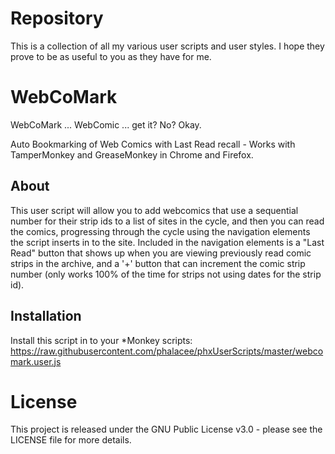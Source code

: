 Repository
==========

This is a collection of all my various user scripts and user styles. I hope they prove to be as useful to you as they have for me.


WebCoMark
=========

WebCoMark ... WebComic ... get it? No? Okay.

Auto Bookmarking of Web Comics with Last Read recall - Works with TamperMonkey and GreaseMonkey in Chrome and Firefox.

About
-----

This user script will allow you to add webcomics that use a sequential number for their strip ids to a list of sites in the cycle, and then you can read the comics, progressing through the cycle using the navigation elements the script inserts in to the site. Included in the navigation elements is a "Last Read" button that shows up when you are viewing previously read comic strips in the archive, and a '+' button that can increment the comic strip number (only works 100% of the time for strips not using dates for the strip id).


Installation
-----------

Install this script in to your *Monkey scripts: https://raw.githubusercontent.com/phalacee/phxUserScripts/master/webcomark.user.js

License
=======

This project is released under the GNU Public License v3.0 - please see the LICENSE file for more details.
